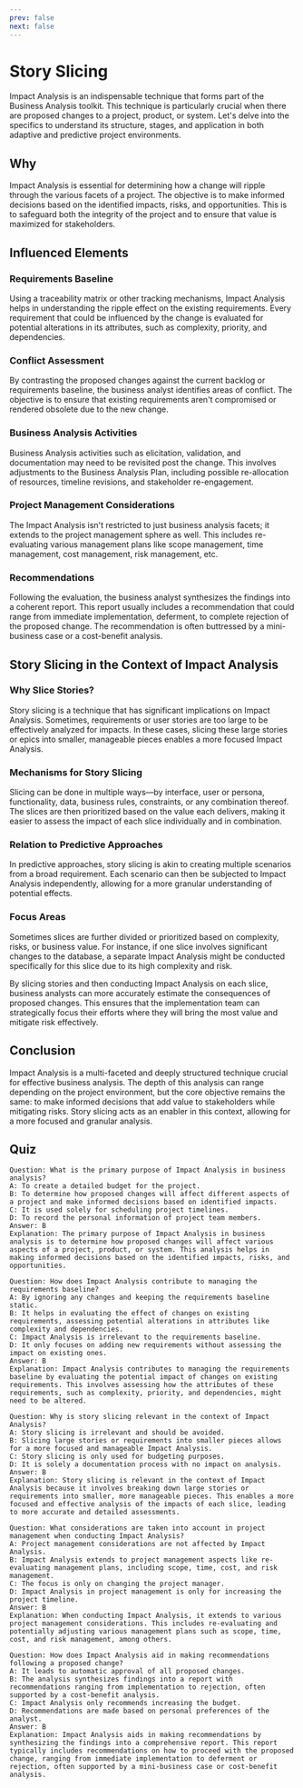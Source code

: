 ```yaml
---
prev: false
next: false
---
```


# Story Slicing

Impact Analysis is an indispensable technique that forms part of the Business Analysis toolkit. This technique is particularly crucial when there are proposed changes to a project, product, or system. Let's delve into the specifics to understand its structure, stages, and application in both adaptive and predictive project environments.

## Why

Impact Analysis is essential for determining how a change will ripple through the various facets of a project. The objective is to make informed decisions based on the identified impacts, risks, and opportunities. This is to safeguard both the integrity of the project and to ensure that value is maximized for stakeholders.

## Influenced Elements

### Requirements Baseline

Using a traceability matrix or other tracking mechanisms, Impact Analysis helps in understanding the ripple effect on the existing requirements. Every requirement that could be influenced by the change is evaluated for potential alterations in its attributes, such as complexity, priority, and dependencies.

### Conflict Assessment

By contrasting the proposed changes against the current backlog or requirements baseline, the business analyst identifies areas of conflict. The objective is to ensure that existing requirements aren't compromised or rendered obsolete due to the new change.

### Business Analysis Activities

Business Analysis activities such as elicitation, validation, and documentation may need to be revisited post the change. This involves adjustments to the Business Analysis Plan, including possible re-allocation of resources, timeline revisions, and stakeholder re-engagement.

### Project Management Considerations

The Impact Analysis isn't restricted to just business analysis facets; it extends to the project management sphere as well. This includes re-evaluating various management plans like scope management, time management, cost management, risk management, etc.

### Recommendations

Following the evaluation, the business analyst synthesizes the findings into a coherent report. This report usually includes a recommendation that could range from immediate implementation, deferment, to complete rejection of the proposed change. The recommendation is often buttressed by a mini-business case or a cost-benefit analysis.

## Story Slicing in the Context of Impact Analysis

### Why Slice Stories?

Story slicing is a technique that has significant implications on Impact Analysis. Sometimes, requirements or user stories are too large to be effectively analyzed for impacts. In these cases, slicing these large stories or epics into smaller, manageable pieces enables a more focused Impact Analysis.

### Mechanisms for Story Slicing

Slicing can be done in multiple ways—by interface, user or persona, functionality, data, business rules, constraints, or any combination thereof. The slices are then prioritized based on the value each delivers, making it easier to assess the impact of each slice individually and in combination.

### Relation to Predictive Approaches

In predictive approaches, story slicing is akin to creating multiple scenarios from a broad requirement. Each scenario can then be subjected to Impact Analysis independently, allowing for a more granular understanding of potential effects.

### Focus Areas

Sometimes slices are further divided or prioritized based on complexity, risks, or business value. For instance, if one slice involves significant changes to the database, a separate Impact Analysis might be conducted specifically for this slice due to its high complexity and risk.

By slicing stories and then conducting Impact Analysis on each slice, business analysts can more accurately estimate the consequences of proposed changes. This ensures that the implementation team can strategically focus their efforts where they will bring the most value and mitigate risk effectively.

## Conclusion

Impact Analysis is a multi-faceted and deeply structured technique crucial for effective business analysis. The depth of this analysis can range depending on the project environment, but the core objective remains the same: to make informed decisions that add value to stakeholders while mitigating risks. Story slicing acts as an enabler in this context, allowing for a more focused and granular analysis.

## Quiz

```quiz
Question: What is the primary purpose of Impact Analysis in business analysis?
A: To create a detailed budget for the project.
B: To determine how proposed changes will affect different aspects of a project and make informed decisions based on identified impacts.
C: It is used solely for scheduling project timelines.
D: To record the personal information of project team members.
Answer: B
Explanation: The primary purpose of Impact Analysis in business analysis is to determine how proposed changes will affect various aspects of a project, product, or system. This analysis helps in making informed decisions based on the identified impacts, risks, and opportunities.

Question: How does Impact Analysis contribute to managing the requirements baseline?
A: By ignoring any changes and keeping the requirements baseline static.
B: It helps in evaluating the effect of changes on existing requirements, assessing potential alterations in attributes like complexity and dependencies.
C: Impact Analysis is irrelevant to the requirements baseline.
D: It only focuses on adding new requirements without assessing the impact on existing ones.
Answer: B
Explanation: Impact Analysis contributes to managing the requirements baseline by evaluating the potential impact of changes on existing requirements. This involves assessing how the attributes of these requirements, such as complexity, priority, and dependencies, might need to be altered.

Question: Why is story slicing relevant in the context of Impact Analysis?
A: Story slicing is irrelevant and should be avoided.
B: Slicing large stories or requirements into smaller pieces allows for a more focused and manageable Impact Analysis.
C: Story slicing is only used for budgeting purposes.
D: It is solely a documentation process with no impact on analysis.
Answer: B
Explanation: Story slicing is relevant in the context of Impact Analysis because it involves breaking down large stories or requirements into smaller, more manageable pieces. This enables a more focused and effective analysis of the impacts of each slice, leading to more accurate and detailed assessments.

Question: What considerations are taken into account in project management when conducting Impact Analysis?
A: Project management considerations are not affected by Impact Analysis.
B: Impact Analysis extends to project management aspects like re-evaluating management plans, including scope, time, cost, and risk management.
C: The focus is only on changing the project manager.
D: Impact Analysis in project management is only for increasing the project timeline.
Answer: B
Explanation: When conducting Impact Analysis, it extends to various project management considerations. This includes re-evaluating and potentially adjusting various management plans such as scope, time, cost, and risk management, among others.

Question: How does Impact Analysis aid in making recommendations following a proposed change?
A: It leads to automatic approval of all proposed changes.
B: The analysis synthesizes findings into a report with recommendations ranging from implementation to rejection, often supported by a cost-benefit analysis.
C: Impact Analysis only recommends increasing the budget.
D: Recommendations are made based on personal preferences of the analyst.
Answer: B
Explanation: Impact Analysis aids in making recommendations by synthesizing the findings into a comprehensive report. This report typically includes recommendations on how to proceed with the proposed change, ranging from immediate implementation to deferment or rejection, often supported by a mini-business case or cost-benefit analysis.
```
